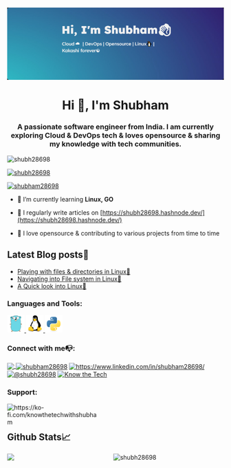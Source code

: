 <p align = "center" ><img src="header.jpg" alt=""></p>
<h1 align="center">Hi 👋, I'm Shubham</h1>
<h3 align="center">A passionate software engineer from India. I am currently exploring Cloud & DevOps tech & loves opensource & sharing my knowledge with tech communities.</h3>

<p align="left"> <img src="https://komarev.com/ghpvc/?username=shubh28698&label=Profile%20views&color=0e75b6&style=flat" alt="shubh28698" /> </p>

<p align="left"> <a href="https://github.com/ryo-ma/github-profile-trophy"><img src="https://github-profile-trophy.vercel.app/?username=Shubh28698&theme=radical" alt="shubh28698" /></a> </p>

<p align="left"> <a href="https://twitter.com/shubham28698" target="blank"><img src="https://img.shields.io/twitter/follow/shubham28698?logo=twitter&style=for-the-badge" alt="shubham28698" /></a> </p>

- 🌱 I’m currently learning **Linux, GO**

- 📝 I regularly write articles on [https://shubh28698.hashnode.dev/](https://shubh28698.hashnode.dev/)

- 📜 I love opensource & contributing to various projects from time to time

## Latest Blog posts📝
<!-- HASHNODE:START -->
- [Playing with files &amp; directories in Linux🐧](https://shubh28698.hashnode.dev/playing-with-files-and-directories-in-linux)
- [Navigating into File system in Linux🐧](https://shubh28698.hashnode.dev/navigating-into-file-system-in-linux)
- [A Quick look into Linux🐧](https://shubh28698.hashnode.dev/a-quick-look-into-linux)
<!-- HASHNODE:END -->



<h3 align="left">Languages and Tools:</h3>
<p align="left"> <a href="https://golang.org" target="_blank" rel="noreferrer"> <img src="https://raw.githubusercontent.com/devicons/devicon/master/icons/go/go-original.svg" alt="go" width="40" height="40"/> </a> <a href="https://www.linux.org/" target="_blank" rel="noreferrer"> <img src="https://raw.githubusercontent.com/devicons/devicon/master/icons/linux/linux-original.svg" alt="linux" width="40" height="40"/> </a> <a href="https://www.python.org" target="_blank" rel="noreferrer"> <img src="https://raw.githubusercontent.com/devicons/devicon/master/icons/python/python-original.svg" alt="python" width="40" height="40"/> </a> </p>


<h3 align="left">Connect with me📭:</h3>
<p align="left">
<a href="mailto:shubhamchaudhari28698@gmail.com" target="blank"><img align="center" width="26px" src="https://www.vectorlogo.zone/logos/gmail/gmail-icon.svg" />
<a href="https://twitter.com/Shubham28698" target="blank"><img align="center" src="https://raw.githubusercontent.com/rahuldkjain/github-profile-readme-generator/master/src/images/icons/Social/twitter.svg" alt="shubham28698" height="30" width="40" /></a>
<a href="https://www.linkedin.com/in/shubham28698/" target="blank"><img align="center" src="https://raw.githubusercontent.com/rahuldkjain/github-profile-readme-generator/master/src/images/icons/Social/linked-in-alt.svg" alt="https://www.linkedin.com/in/shubham28698/" height="30" width="40" /></a>
<a href="https://hashnode.com/@shubh28698" target="blank"><img align="center" src="https://raw.githubusercontent.com/rahuldkjain/github-profile-readme-generator/master/src/images/icons/Social/hashnode.svg" alt="@shubh28698" height="30" width="40" /></a>
<a href="https://www.youtube.com/channel/UCiaK-ItufqW-oLW66gSoatQ" target="blank"><img align="center" src="https://raw.githubusercontent.com/rahuldkjain/github-profile-readme-generator/master/src/images/icons/Social/youtube.svg" alt="Know the Tech" height="30" width="40" /></a>
</p>

<h3 align="left">Support:</h3>
<p><a href="https://ko-fi.com/knowthetechwithshubham"> <img align="left" src="https://cdn.ko-fi.com/cdn/kofi3.png?v=3" height="50" width="210" alt="https://ko-fi.com/knowthetechwithshubham" /></a></p><br><br>

## Github Stats📈 
<div style="display: flex; flex-direction: row;">
 <img class="img" width = "49%" src="https://github-readme-stats.vercel.app/api?username=Shubh28698&show_icons=true&theme=tokyonight" />
 <img class="img" width = "49%" src="https://github-readme-streak-stats.herokuapp.com/?user=shubh28698&&theme=tokyonight" alt="shubh28698" />
</div>
